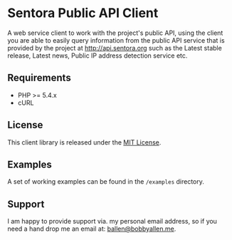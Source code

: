 Sentora Public API Client
=====

A web service client to work with the project's public API, using the client you are able to easily query information from the public
API service that is provided by the project at http://api.sentora.org such as the Latest stable release, Latest news, Public IP address detection service etc.

Requirements
------------

* PHP >= 5.4.x
* cURL

License
-------

This client library is released under the [MIT License](LICENSE).

Examples
--------

A set of working examples can be found in the ``/examples`` directory.

Support
-------

I am happy to provide support via. my personal email address, so if you need a hand drop me an email at: [ballen@bobbyallen.me](mailto:ballen@bobbyallen.me).
